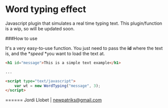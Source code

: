 # Word typing effect
Javascript plugin that simulates a real time typing text. This plugin/function is a wip, so will be updated soon.

###How to use

It's a very easy-to-use function. You just need to pass the **id** where the text is, and the **speed* *you want to load the text at.

```html
<h1 id="message">This is a simple text example</h1>

...

<script type="text/javascript">
	var wt = new WordTyping("message", 3);
</script>
```

======
Jordi Llobet | newpatriks@gmail.com 
